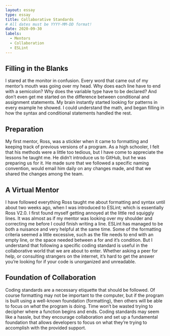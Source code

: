 ```yaml
---
layout: essay
type: essay
title: Collaborative Standards
# All dates must be YYYY-MM-DD format!
date: 2020-09-30
labels:
  - Mentors
  - Collaboration
  - ESLint
---
```




## Filling in the Blanks

I stared at the monitor in confusion. Every word that came out of my mentor’s mouth was going over my head. Why does each line have to end with a semicolon? Why does the variable type have to be declared? And don’t even get me started on the difference between conditional and assignment statements. My brain instantly started looking for patterns in every example he showed. I could understand the math, and began filling in how the syntax and conditional statements handled the rest. 


## Preparation

My first mentor, Ross, was a stickler when it came to formatting and keeping track of previous versions of a program. As a high schooler, I felt that his methods were a little too tedious, but I have come to appreciate the lessons he taught me. He didn’t introduce us to GitHub, but he was preparing us for it. He made sure that we followed a specific naming convention, would email him daily on any changes made, and that we shared the changes among the team.


## A Virtual Mentor

I have followed everything Ross taught me about formatting and syntax until about two weeks ago, when I was introduced to ESLint; which is essentially Ross V2.0. I first found myself getting annoyed at the little red squiggly lines. It was almost as if my mentor was looking over my shoulder and correcting me before I could finish writing a line. ESLint has managed to be both a nuisance and very helpful at the same time. Some of the formatting criteria seemed a little excessive, such as the file needs to end with an empty line, or the space needed between a for and it’s condition. But I understand that following a specific coding standard is useful in the collaborative world that we are about to enter. Whether asking a peer for help, or consulting strangers on the internet, it’s hard to get the answer you’re looking for if your code is unorganized and unreadable.


## Foundation of Collaboration

Coding standards are a necessary etiquette that should be followed. Of course formatting may not be important to the computer, but if the program is built using a well-known foundation (formatting), then others will be able to focus on <i>what</i> the program is doing. Time won’t be wasted trying to decipher where a function begins and ends. Coding standards may seem like a hassle, but they encourage collaboration and set up a fundamental foundation that allows developers to focus on what they’re trying to accomplish with the provided support.



